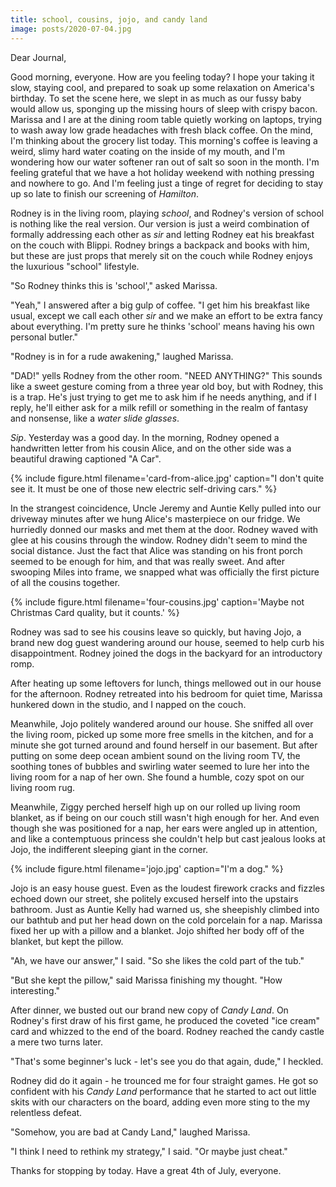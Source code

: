 ```yaml
---
title: school, cousins, jojo, and candy land
image: posts/2020-07-04.jpg
---
```


Dear Journal,

Good morning, everyone.  How are you feeling today?  I hope your
taking it slow, staying cool, and prepared to soak up some relaxation
on America's birthday.  To set the scene here, we slept in as much as
our fussy baby would allow us, sponging up the missing hours of sleep
with crispy bacon.  Marissa and I are at the dining room table quietly
working on laptops, trying to wash away low grade headaches with fresh
black coffee.  On the mind, I'm thinking about the grocery list today.
This morning's coffee is leaving a weird, slimy hard water coating on
the inside of my mouth, and I'm wondering how our water softener ran
out of salt so soon in the month.  I'm feeling grateful that we have a
hot holiday weekend with nothing pressing and nowhere to go.  And I'm
feeling just a tinge of regret for deciding to stay up so late to
finish our screening of _Hamilton_.

Rodney is in the living room, playing _school_, and Rodney's version
of school is nothing like the real version.  Our version is just a
weird combination of formally addressing each other as _sir_ and
letting Rodney eat his breakfast on the couch with Blippi.  Rodney
brings a backpack and books with him, but these are just props that
merely sit on the couch while Rodney enjoys the luxurious "school"
lifestyle.

"So Rodney thinks this is 'school'," asked Marissa.

"Yeah," I answered after a big gulp of coffee.  "I get him his
breakfast like usual, except we call each other _sir_ and we make an
effort to be extra fancy about everything.  I'm pretty sure he thinks
'school' means having his own personal butler."

"Rodney is in for a rude awakening," laughed Marissa.

"DAD!" yells Rodney from the other room.  "NEED ANYTHING?"  This
sounds like a sweet gesture coming from a three year old boy, but with
Rodney, this is a trap.  He's just trying to get me to ask him if he
needs anything, and if I reply, he'll either ask for a milk refill or
something in the realm of fantasy and nonsense, like a _water slide
glasses_.

_Sip_.  Yesterday was a good day.  In the morning, Rodney opened a
handwritten letter from his cousin Alice, and on the other side was a
beautiful drawing captioned "A Car".

{% include figure.html filename='card-from-alice.jpg' caption="I don't
quite see it.  It must be one of those new electric self-driving
cars." %}

In the strangest coincidence, Uncle Jeremy and Auntie Kelly pulled
into our driveway minutes after we hung Alice's masterpiece on our
fridge.  We hurriedly donned our masks and met them at the door.
Rodney waved with glee at his cousins through the window.  Rodney
didn't seem to mind the social distance.  Just the fact that Alice was
standing on his front porch seemed to be enough for him, and that was
really sweet.  And after swooping Miles into frame, we snapped what
was officially the first picture of all the cousins together.

{% include figure.html
filename='four-cousins.jpg'
caption='Maybe not Christmas Card quality, but it counts.' %}

Rodney was sad to see his cousins leave so quickly, but having Jojo, a
brand new dog guest wandering around our house, seemed to help curb
his disappointment.  Rodney joined the dogs in the backyard for an
introductory romp.

After heating up some leftovers for lunch, things mellowed out in our
house for the afternoon.  Rodney retreated into his bedroom for quiet
time, Marissa hunkered down in the studio, and I napped on the couch.

Meanwhile, Jojo politely wandered around our house.  She sniffed all
over the living room, picked up some more free smells in the kitchen,
and for a minute she got turned around and found herself in our
basement.  But after putting on some deep ocean ambient sound on the
living room TV, the soothing tones of bubbles and swirling water
seemed to lure her into the living room for a nap of her own.  She
found a humble, cozy spot on our living room rug.

Meanwhile, Ziggy perched herself high up on our rolled up living room
blanket, as if being on our couch still wasn't high enough for her.
And even though she was positioned for a nap, her ears were angled up
in attention, and like a contemptuous princess she couldn't help but
cast jealous looks at Jojo, the indifferent sleeping giant in the
corner.

{% include figure.html
filename='jojo.jpg'
caption="I'm a dog." %}

Jojo is an easy house guest.  Even as the loudest firework cracks and
fizzles echoed down our street, she politely excused herself into the
upstairs bathroom.  Just as Auntie Kelly had warned us, she sheepishly
climbed into our bathtub and put her head down on the cold porcelain
for a nap.  Marissa fixed her up with a pillow and a blanket.  Jojo
shifted her body off of the blanket, but kept the pillow.

"Ah, we have our answer," I said.  "So she likes the cold part of the
tub."

"But she kept the pillow," said Marissa finishing my thought.  "How
interesting."

After dinner, we busted out our brand new copy of _Candy Land_.  On
Rodney's first draw of his first game, he produced the coveted "ice
cream" card and whizzed to the end of the board.  Rodney reached the
candy castle a mere two turns later.

"That's some beginner's luck - let's see you do that again, dude," I
heckled.

Rodney did do it again - he trounced me for four straight games.  He
got so confident with his _Candy Land_ performance that he started to
act out little skits with our characters on the board, adding even
more sting to the my relentless defeat.

"Somehow, you are bad at Candy Land," laughed Marissa.

"I think I need to rethink my strategy," I said.  "Or maybe just
cheat."

Thanks for stopping by today.  Have a great 4th of July, everyone.
